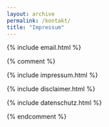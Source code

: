 ```yaml
---
layout: archive
permalink: /kontakt/
title: "Impressum"
---
```


<div class="tiles">

{% include email.html %}

{% comment %}  

{% include impressum.html %}

{% include disclaimer.html %}

{% include datenschutz.html %}

{% endcomment %}


</div><!-- /.tiles -->